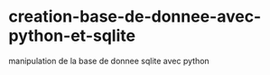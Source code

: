 # creation-base-de-donnee-avec-python-et-sqlite
manipulation de la base de donnee sqlite avec python
